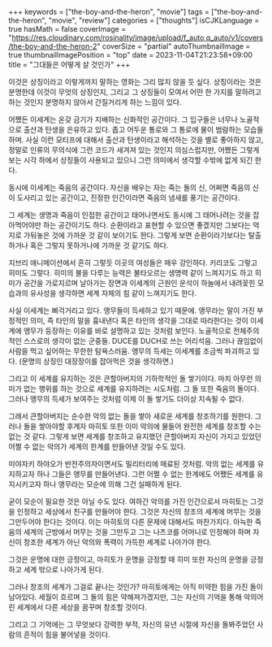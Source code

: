 +++
keywords = ["the-boy-and-the-heron", "movie"]
tags = ["the-boy-and-the-heron", "movie", "review"]
categories = ["thoughts"]
isCJKLanguage = true
hasMath = false
coverImage = "https://res.cloudinary.com/rosinality/image/upload/f_auto,q_auto/v1/covers/the-boy-and-the-heron-2"
coverSize = "partial"
autoThumbnailImage = true
thumbnailImagePosition = "top"
date = 2023-11-04T21:23:58+09:00
title = "그대들은 어떻게 살 것인가"
+++

이것은 상징이라고 이렇게까지 말하는 영화는 그리 많지 않을 듯 싶다. 상징이라는 것은 분명한데 이것이 무엇의 상징인지, 그리고 그 상징들이 모여서 어떤 한 가지를 말하려고 하는 것인지 분명하지 않아서 간질거리게 하는 느낌이 있다.

어쨌든 이세계는 온갖 금기가 지배하는 신화적인 공간이다. 그 입구들은 너무나 노골적으로 출산과 탄생을 은유하고 있다. 좁고 어두운 통로와 그 통로에 물이 범람하는 모습들 하며. 사실 이런 모티프에 대해서 출산과 탄생이라고 해석하는 것을 별로 좋아하지 않고, 정말로 인류의 무의식에 그런 코드가 새겨져 있는 것인지 의심스럽지만, 어쨌든 그렇게 보는 시각 하에서 상징들이 사용되고 있으니 그런 의미에서 생각할 수밖에 없게 되긴 한다.

동시에 이세계는 죽음의 공간이다. 자신을 배우는 자는 죽는 돌의 신, 어쩌면 죽음의 신이 도사리고 있는 공간이고, 진정한 인간이라면 죽음의 냄새를 풍기는 공간이다.

그 세계는 생명과 죽음이 인접한 공간이고 태어나면서도 동시에 그 태어나려는 것을 잡아먹어야만 하는 공간이기도 하다. 순환이라고 표현할 수 있으면 좋겠지만 그보다는 억지로 가둬놓은 것에 가까운 것 같이 보이기도 한다. 그렇게 보면 순환이라기보다는 탈출하거나 혹은 그렇지 못하거나에 가까운 것 같기도 하다.

지브리 애니메이션에서 흔히 그렇듯 이곳의 여성들은 매우 강인하다. 키리코도 그렇고 히미도 그렇다. 히미의 불을 다루는 능력은 불타오르는 생명력 같이 느껴지기도 하고 히미가 공간을 가로지르며 날아가는 장면과 이세계의 근원인 운석이 하늘에서 내려꽂힌 모습과의 유사성을 생각하면 세계 자체의 힘 같이 느껴지기도 한다.

사실 이세계는 삐걱거리고 있다. 앵무들이 득세하고 있기 때문에. 앵무라는 말이 가진 부정적인 의미, 즉 타인의 말을 흉내낸다 혹은 타인의 생각을 그대로 따라한다는 것이 이세계에 앵무가 등장하는 이유를 바로 설명하고 있는 것처럼 보인다. 노골적으로 전체주의적인 스스로의 생각이 없는 군중들. DUCE를 DUCH로 쓰는 어리석음. 그러나 끊임없이 사람을 먹고 싶어하는 무한한 탐욕스러움. 앵무의 득세는 이세계를 조금씩 파괴하고 있다. (문명의 상징인 대장장이를 잡아먹은 것을 생각하면.)

그리고 이 세계를 유지하는 것은 큰할아버지의 기하학적인 돌 쌓기이다. 마치 아무런 의미가 없는 행위를 하는 것으로 세계를 유지하려는 시도처럼. 그 돌 또한 죽음의 돌이다. 그러나 앵무의 득세가 보여주는 것처럼 이제 이 돌 쌓기도 더이상 지속될 수 없다.

그래서 큰할아버지는 순수한 악의 없는 돌을 쌓아 새로운 세계를 창조하기를 원한다. 그러나 돌을 쌓아야할 후계자 마히토 또한 이미 악의에 물들어 완전한 세계를 창조할 수는 없는 것 같다. 그렇게 보면 세계를 창조하고 유지했던 큰할아버지 자신이 가지고 있었던 어쩔 수 없는 악의가 세계의 한계를 만들어낸 것일 수도 있다.

미야자키 하야오가 반전주의자이면서도 밀리터리에 매료된 것처럼. 악의 없는 세계를 유지하고자 하나 그들은 앵무를 만들어낸다. 그런 어쩔 수 없는 한계에도 어쨌든 세계를 유지시키고자 하나 앵무라는 모순에 의해 그건 실패하게 된다.

굳이 모순이 필요한 것은 아닐 수도 있다. 여하간 악의를 가진 인간으로서 마히토는 그것을 인정하고 세상에서 친구를 만들어야 한다. 그것은 자신의 창조의 세계에 머무는 것을 그만두어야 한다는 것이다. 이는 마히토의 다른 문제에 대해서도 마찬가지다. 아늑한 죽음의 세계의 근방에서 머무는 것을 그만두고 그는 나츠코를 어머니로 인정해야 하며 자신이 창조한 세계가 아닌 악의와 폭력이 가득한 세계로 나아가야 한다.

그것은 운명에 대한 긍정이고, 마히토가 운명을 긍정할 때 히미 또한 자신의 운명을 긍정하고 세계 밖으로 나아가게 된다.

그러나 창조의 세계가 그걸로 끝나는 것인가? 마히토에게는 아직 미약한 힘을 가진 돌이 남아있다. 세월이 흐르며 그 돌의 힘은 약해져가겠지만, 그는 자신의 기억을 통해 악의어린 세계에서 다른 세상을 꿈꾸며 창조할 것이다.

그리고 그 기억에는 그 무엇보다 강력한 부적, 자신의 유년 시절에 자신을 돌봐주었던 사람의 흔적이 힘을 불어넣을 것이다.